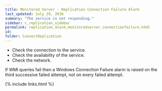 ```yaml
---
title: ﻿Monitored Server - Replication Connection Failure Alarm
last_updated: July 29, 2016
summary: "The service is not responding."
sidebar: c_replication_sidebar
permalink: replication_alarm_monitoredserver_connectionfailure.html
id:
folder: ConnectReplication
---
```



* Check the connection to the service.
* Check the availability of the service.
* Check the network.

If WMI queries fail then a Windows Connection Failure alarm is raised on the third successive failed attempt, not on every failed attempt.


{% include links.html %}
